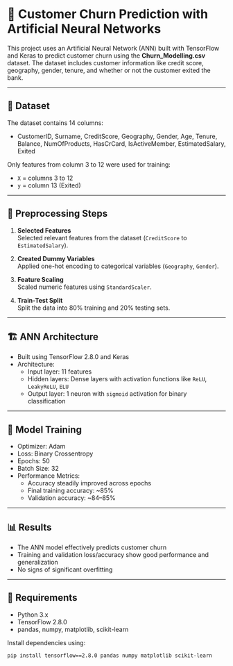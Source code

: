 # 🧠 Customer Churn Prediction with Artificial Neural Networks

This project uses an Artificial Neural Network (ANN) built with TensorFlow and Keras to predict customer churn using the **Churn_Modelling.csv** dataset. The dataset includes customer information like credit score, geography, gender, tenure, and whether or not the customer exited the bank.

---

## 📂 Dataset

The dataset contains 14 columns:
- CustomerID, Surname, CreditScore, Geography, Gender, Age, Tenure, Balance, NumOfProducts, HasCrCard, IsActiveMember, EstimatedSalary, Exited

Only features from column 3 to 12 were used for training:
- `X` = columns 3 to 12
- `y` = column 13 (Exited)

---

## 🧪 Preprocessing Steps

1. **Selected Features**  
   Selected relevant features from the dataset (`CreditScore` to `EstimatedSalary`).

2. **Created Dummy Variables**  
   Applied one-hot encoding to categorical variables (`Geography`, `Gender`).

3. **Feature Scaling**  
   Scaled numeric features using `StandardScaler`.

4. **Train-Test Split**  
   Split the data into 80% training and 20% testing sets.

---

## 🏗️ ANN Architecture

- Built using TensorFlow 2.8.0 and Keras
- Architecture:  
  - Input layer: 11 features  
  - Hidden layers: Dense layers with activation functions like `ReLU`, `LeakyReLU`, `ELU`  
  - Output layer: 1 neuron with `sigmoid` activation for binary classification

---

## 🚀 Model Training

- Optimizer: Adam
- Loss: Binary Crossentropy
- Epochs: 50
- Batch Size: 32
- Performance Metrics:
  - Accuracy steadily improved across epochs
  - Final training accuracy: ~85%
  - Validation accuracy: ~84–85%

---

## 📊 Results

- The ANN model effectively predicts customer churn
- Training and validation loss/accuracy show good performance and generalization
- No signs of significant overfitting

---

## 🧰 Requirements

- Python 3.x
- TensorFlow 2.8.0
- pandas, numpy, matplotlib, scikit-learn

Install dependencies using:

```bash
pip install tensorflow==2.8.0 pandas numpy matplotlib scikit-learn
